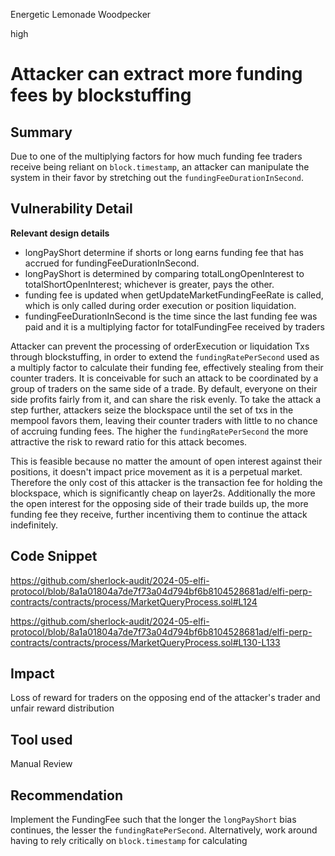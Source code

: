 Energetic Lemonade Woodpecker

high

# Attacker can extract more funding fees by blockstuffing

## Summary
Due to one of the multiplying factors for how much funding fee traders receive being reliant on `block.timestamp`, an attacker can manipulate the system in their favor by stretching out the `fundingFeeDurationInSecond`.

## Vulnerability Detail
**Relevant design details**
- longPayShort determine if shorts or long earns funding fee that has accrued for fundingFeeDurationInSecond.
- longPayShort is determined by comparing totalLongOpenInterest to totalShortOpenInterest; whichever is greater, pays the other.
- funding fee is updated when getUpdateMarketFundingFeeRate is called, which is only called during order execution or position liquidation.
- fundingFeeDurationInSecond is the time since the last funding fee was paid and it is a multiplying factor for totalFundingFee received by traders

Attacker can prevent the processing of orderExecution or liquidation Txs through blockstuffing, in order to extend the `fundingRatePerSecond` used as a multiply factor to calculate their funding fee, effectively stealing from their counter traders. It is conceivable for such an attack to be coordinated by a group of traders on the same side of a trade. By default, everyone on their side profits fairly from it, and can share the risk evenly. 
To take the attack a step further, attackers seize the blockspace until the set of txs in the mempool favors them, leaving their counter traders with little to no chance of accruing funding fees. The higher the `fundingRatePerSecond` the more attractive the risk to reward ratio for this attack becomes.

This is feasible because no matter the amount of open interest against their positions, it doesn't impact price movement as it is a perpetual market. Therefore the only cost of this attacker is the transaction fee for holding the blockspace, which is significantly cheap on layer2s. Additionally the more the open interest for the opposing side of their trade builds up, the more funding fee they receive, further incentiving them to continue the attack indefinitely.


## Code Snippet
https://github.com/sherlock-audit/2024-05-elfi-protocol/blob/8a1a01804a7de7f73a04d794bf6b8104528681ad/elfi-perp-contracts/contracts/process/MarketQueryProcess.sol#L124

https://github.com/sherlock-audit/2024-05-elfi-protocol/blob/8a1a01804a7de7f73a04d794bf6b8104528681ad/elfi-perp-contracts/contracts/process/MarketQueryProcess.sol#L130-L133


## Impact
Loss of reward for traders on the opposing end of the attacker's trader and unfair reward distribution


## Tool used
Manual Review


## Recommendation
Implement the FundingFee such that the longer the `longPayShort` bias continues, the lesser the `fundingRatePerSecond`. Alternatively, work around having to rely critically on `block.timestamp` for calculating 
